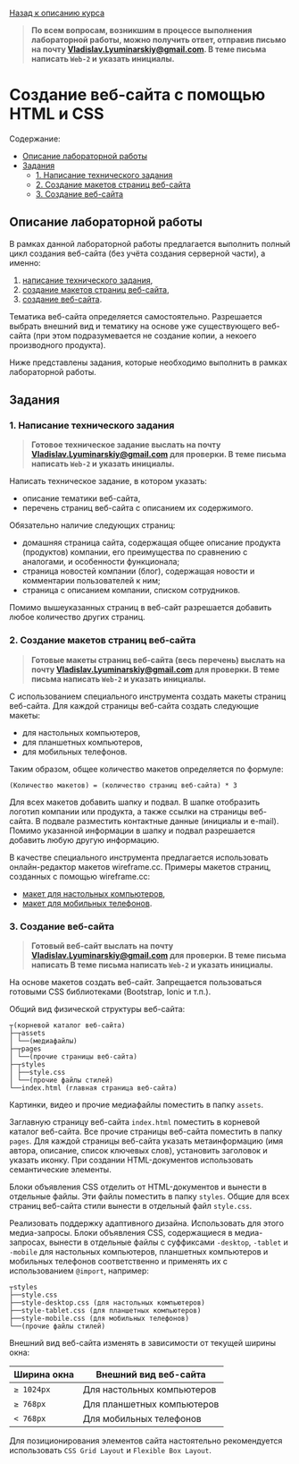 [Назад к описанию курса](../README.md)

> **По всем вопросам, возникшим в процессе выполнения лабораторной работы, можно получить ответ, отправив письмо на почту Vladislav.Lyuminarskiy@gmail.com. В теме письма написать `Web-2` и указать инициалы.**

# Создание веб-сайта с помощью HTML и CSS

Содержание:
- [Описание лабораторной работы](#Описание-лабораторной-работы)
- [Задания](#Задания)
  - [1. Написание технического задания](#1-Написание-технического-задания)
  - [2. Создание макетов страниц веб-сайта](#2-Создание-макетов-страниц-веб-сайта)
  - [3. Создание веб-сайта](#3-Создание-веб-сайта)

## Описание лабораторной работы

В рамках данной лабораторной работы предлагается выполнить полный цикл создания веб-сайта (без учёта создания серверной части), а именно:

1. [написание технического задания](#Написание-технического-задания),
2. [создание макетов страниц веб-сайта](#Создание-макетов-страниц-веб-сайта),
3. [создание веб-сайта](#Создание-веб-сайта).

Тематика веб-сайта определяется самостоятельно. Разрешается выбрать внешний вид и тематику на основе уже существующего веб-сайта (при этом подразумевается не создание копии, а некоего производного продукта).

Ниже представлены задания, которые необходимо выполнить в рамках лабораторной работы.

## Задания

### 1. Написание технического задания

> **Готовое техническое задание выслать на почту Vladislav.Lyuminarskiy@gmail.com для проверки. В теме письма написать `Web-2` и указать инициалы.**

Написать техническое задание, в котором указать:

- описание тематики веб-сайта,
- перечень страниц веб-сайта с описанием их содержимого.

Обязательно наличие следующих страниц:

- домашняя страница сайта, содержащая общее описание продукта (продуктов) компании, его преимущества по сравнению с аналогами, и особенности функционала;
- страница новостей компании (блог), содержащая новости и комментарии пользователей к ним;
- страница с описанием компании, списком сотрудников.

Помимо вышеуказанных страниц в веб-сайт разрешается добавить любое количество других страниц.

### 2. Создание макетов страниц веб-сайта

> **Готовые макеты страниц веб-сайта (весь перечень) выслать на почту Vladislav.Lyuminarskiy@gmail.com для проверки. В теме письма написать `Web-2` и указать инициалы.**

С использованием специального инструмента создать макеты страниц веб-сайта. Для каждой страницы веб-сайта создать следующие макеты:

- для настольных компьютеров,
- для планшетных компьютеров,
- для мобильных телефонов.

Таким образом, общее количество макетов определяется по формуле:

```
(Количество макетов) = (количество страниц веб-сайта) * 3
```

Для всех макетов добавить шапку и подвал. В шапке отобразить логотип компании или продукта, а также ссылки на страницы веб-сайта. В подвале разместить контактные данные (инициалы и e-mail). Помимо указанной информации в шапку и подвал разрешается добавить любую другую информацию.

В качестве специального инструмента предлагается использовать онлайн-редактор макетов wireframe.cc. Примеры макетов страниц, созданных с помощью wireframe.cc:

- [макет для настольных компьютеров](https://wireframe.cc/example),
- [макет для мобильных телефонов](https://wireframe.cc/examplemobile).

### 3. Создание веб-сайта

> **Готовый веб-сайт выслать на почту Vladislav.Lyuminarskiy@gmail.com для проверки. В теме письма написать В теме письма написать `Web-2` и указать инициалы.**

На основе макетов создать веб-сайт. Запрещается пользоваться готовыми CSS библиотеками (Bootstrap, Ionic и т.п.).

Общий вид физической структуры веб-сайта:

```
┬(корневой каталог веб-сайта)
├─┬assets
│ └──(медиафайлы)
├─┬pages
│ └──(прочие страницы веб-сайта)
├─┬styles
│ ├──style.css
│ └──(прочие файлы стилей)
└──index.html (главная страница веб-сайта)
```

Картинки, видео и прочие медиафайлы поместить в папку `assets`.

Заглавную страницу веб-сайта `index.html` поместить в корневой каталог веб-сайта. Все прочие страницы веб-сайта поместить в папку `pages`. Для каждой страницы веб-сайта указать метаинформацию (имя автора, описание, список ключевых слов), установить заголовок и указать иконку. При создании HTML-документов использовать семантические элементы.

Блоки объявления CSS отделить от HTML-документов и вынести в отдельные файлы. Эти файлы поместить в папку `styles`. Общие для всех страниц веб-сайта стили вынести в отдельный файл `style.css`.

Реализовать поддержку адаптивного дизайна. Использовать для этого медиа-запросы. Блоки объявления CSS, содержащиеся в медиа-запросах, вынести в отдельные файлы с суффиксами `-desktop`, `-tablet` и `-mobile` для настольных компьютеров, планшетных компьютеров и мобильных телефонов соответственно и применять их с использованием `@import`, например:

 ```
┬styles
├──style.css
├──style-desktop.css (для настольных компьютеров)
├──style-tablet.css (для планшетных компьютеров)
├──style-mobile.css (для мобильных телефонов)
└──(прочие файлы стилей)
```

Внешний вид веб-сайта изменять в зависимости от текущей ширины окна:

| Ширина окна | Внешний вид веб-сайта      |
| ----------- | -------------------------- |
| `≥ 1024px`  | Для настольных компьютеров |
| `≥ 768px`   | Для планшетных компьютеров |
| `< 768px`   | Для мобильных телефонов    |

Для позиционирования элементов сайта настоятельно рекомендуется использовать `CSS Grid Layout` и `Flexible Box Layout`.